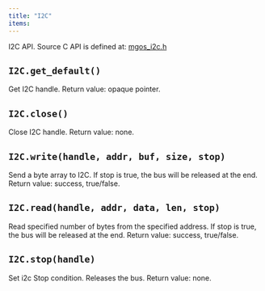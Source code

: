 ```yaml
---
title: "I2C"
items:
---
```


I2C API. Source C API is defined at:
[mgos_i2c.h](https://github.com/cesanta/mongoose-os/blob/master/fw/src/mgos_i2c.h)



## **`I2C.get_default()`**
Get I2C handle. Return value: opaque pointer.



## **`I2C.close()`**
Close I2C handle. Return value: none.



## **`I2C.write(handle, addr, buf, size, stop)`**
Send a byte array to I2C.
If stop is true, the bus will be released at the end.
Return value: success, true/false.



## **`I2C.read(handle, addr, data, len, stop)`**
Read specified number of
bytes from the specified address.
If stop is true, the bus will be released at the end.
Return value: success, true/false.



## **`I2C.stop(handle)`**
Set i2c Stop condition. Releases the bus.
Return value: none.

